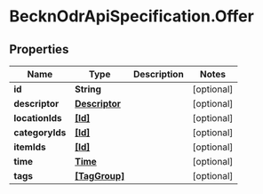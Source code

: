 # BecknOdrApiSpecification.Offer

## Properties

Name | Type | Description | Notes
------------ | ------------- | ------------- | -------------
**id** | **String** |  | [optional] 
**descriptor** | [**Descriptor**](Descriptor.md) |  | [optional] 
**locationIds** | [**[Id]**](Id.md) |  | [optional] 
**categoryIds** | [**[Id]**](Id.md) |  | [optional] 
**itemIds** | [**[Id]**](Id.md) |  | [optional] 
**time** | [**Time**](Time.md) |  | [optional] 
**tags** | [**[TagGroup]**](TagGroup.md) |  | [optional] 


